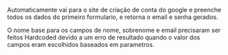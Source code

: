 Automaticamente vai para o site de criação de conta do google e preenche todos os dados do primeiro formulario, e retorna o email e senha gerados.

O nome base para os campos de nome, sobrenome e email precisaram ser feitos Hardcoded devido a um erro de resultado quando o valor dos campos eram escolhidos baseados em parametros.

